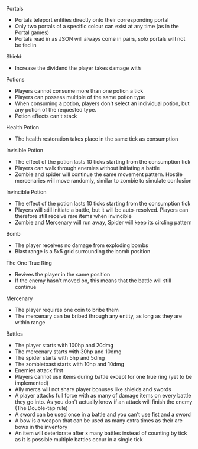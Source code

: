 
Portals
- Portals teleport entities directly onto their corresponding portal
- Only two portals of a specific colour can exist at any time (as in the Portal games)
- Portals read in as JSON will always come in pairs, solo portals will not be fed in


Shield:
- Increase the dividend the player takes damage with

Potions
- Players cannot consume more than one potion a tick
- Players can possess multiple of the same potion type
- When consuming a potion, players don't select an individual potion, but any potion of the requested type.
- Potion effects can't stack

Health Potion
- The health restoration takes place in the same tick as consumption

Invisible Potion
- The effect of the potion lasts 10 ticks starting from the consumption tick
- Players can walk through enemies without initiating a battle
- Zombie and spider will continue the same movement pattern. Hostile mercenaries will move randomly, similar to zombie to simulate confusion

Invincible Potion
- The effect of the potion lasts 10 ticks starting from the consumption tick
- Players will still initiate a battle, but it will be auto-resolved. Players can therefore still receive rare items when invincible
- Zombie and Mercenary will run away, Spider will keep its circling pattern

Bomb
- The player receives no damage from exploding bombs
- Blast range is a 5x5 grid surrounding the bomb position

The One True Ring
- Revives the player in the same position
- If the enemy hasn't moved on, this means that the battle will still continue

Mercenary
- The player requires one coin to bribe them
- The mercenary can be bribed through any entity, as long as they are within range

Battles
- The player starts with 100hp and 20dmg
- The mercenary starts with 30hp and 10dmg
- The spider starts with 5hp and 5dmg
- The zombietoast starts with 10hp and 10dmg
- Enemies attack first
- Players cannot use items during battle except for one true ring (yet to be implemented)
- Ally mercs will not share player bonuses like shields and swords
- A player attacks full force with as many of damage items on every battle they go into. As you don't actually know if an attack will finish the enemy (The Double-tap rule)
- A sword can be used once in a battle and you can't use fist and a sword
- A bow is a weapon that can be used as many extra times as their are bows in the inventory
- An item will deteriorate after x many battles instead of counting by tick as it is possible multiple battles occur in a single tick

